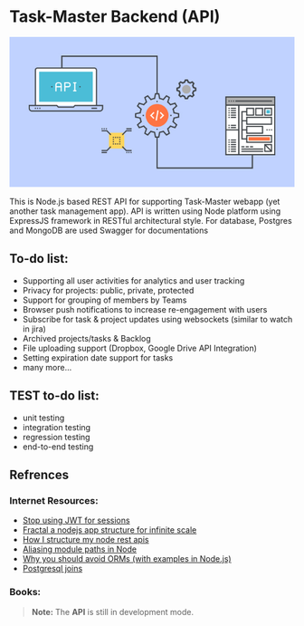 # Task-Master Backend (API)

![REST API](https://raw.githubusercontent.com/humoyun/taskmaster-api/master/public/Rest-API.jpg)

This is Node.js based REST API for supporting Task-Master webapp (yet another task management app).
API is written using Node platform using ExpressJS framework in RESTful architectural style.
For database, Postgres and MongoDB are used
Swagger for documentations

## To-do list:

- Supporting all user activities for analytics and user tracking
- Privacy for projects: public, private, protected
- Support for grouping of members by Teams
- Browser push notifications to increase re-engagement with users
- Subscribe for task & project updates using websockets (similar to watch in jira)
- Archived projects/tasks & Backlog
- File uploading support (Dropbox, Google Drive API Integration)
- Setting expiration date support for tasks
- many more...

## TEST to-do list:

- unit testing
- integration testing
- regression testing
- end-to-end testing

## Refrences

### Internet Resources:

- [Stop using JWT for sessions](http://cryto.net/~joepie91/blog/2016/06/13/stop-using-jwt-for-sessions)
- [Fractal a nodejs app structure for infinite scale](https://codeburst.io/fractal-a-nodejs-app-structure-for-infinite-scale-d74dda57ee11)
- [How I structure my node rest apis](https://medium.com/swlh/how-i-structure-my-node-js-rest-apis-4e8904ccd2fb)
- [Aliasing module paths in Node](https://arunmichaeldsouza.com/blog/aliasing-module-paths-in-node-js)
- [Why you should avoid ORMs (with examples in Node.js)](https://blog.logrocket.com/why-you-should-avoid-orms-with-examples-in-node-js-e0baab73fa5/)
- [Postgresql joins](https://www.postgresqltutorial.com/postgresql-joins)

### Books:

> **Note:** The **API** is still in development mode.
